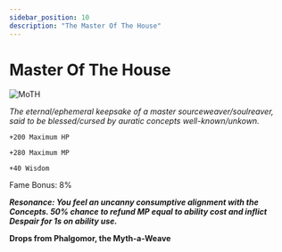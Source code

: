 ```yaml
---
sidebar_position: 10
description: "The Master Of The House"
---
```


# Master Of The House

![MoTH](https://i.imgur.com/a9UfAdE.png)

<i>The eternal/ephemeral keepsake of a master sourceweaver/soulreaver, said to be blessed/cursed by auratic concepts well-known/unkown.</i>

    +200 Maximum HP
    
    +280 Maximum MP
    
    +40 Wisdom

Fame Bonus: 8%

***Resonance: You feel an uncanny consumptive alignment with the Concepts. 50% chance to refund MP equal to ability cost and inflict Despair for 1s on ability use.***

**Drops from Phalgomor, the Myth-a-Weave**
